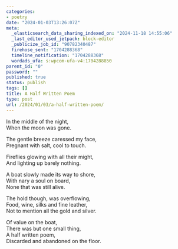 ```yaml
---
categories:
- poetry
date: "2024-01-03T13:26:07Z"
meta:
  _elasticsearch_data_sharing_indexed_on: "2024-11-18 14:55:06"
  _last_editor_used_jetpack: block-editor
  _publicize_job_id: "90782340487"
  firehose_sent: "1704288368"
  timeline_notification: "1704288368"
  wordads_ufa: s:wpcom-ufa-v4:1704288850
parent_id: "0"
password: ""
published: true
status: publish
tags: []
title: A Half Written Poem
type: post
url: /2024/01/03/a-half-written-poem/
---
```


In the middle of the night,\
When the moon was gone.

The gentle breeze caressed my face,\
Pregnant with salt, cool to touch.

Fireflies glowing with all their might,\
And lighting up barely nothing.

A boat slowly made its way to shore,\
With nary a soul on board,\
None that was still alive.

The hold though, was overflowing,\
Food, wine, silks and fine leather,\
Not to mention all the gold and silver.

Of value on the boat,\
There was but one small thing,\
A half written poem,\
Discarded and abandoned on the floor.
